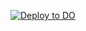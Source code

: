 [![Deploy to DO](https://www.deploytodo.com/do-btn-blue.svg)](
    https://cloud.digitalocean.com/apps/new?repo=https://github.com/camilotabaresj/deploy-internal-retool/tree/main)

